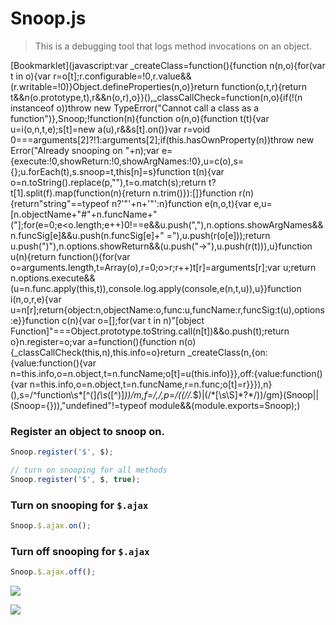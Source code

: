 Snoop.js
========

> This is a debugging tool that logs method invocations on an object.

[Bookmarklet](javascript:var _createClass=function(){function n(n,o){for(var t in o){var r=o[t];r.configurable=!0,r.value&&(r.writable=!0)}Object.defineProperties(n,o)}return function(o,t,r){return t&&n(o.prototype,t),r&&n(o,r),o}}(),_classCallCheck=function(n,o){if(!(n instanceof o))throw new TypeError("Cannot call a class as a function")},Snoop;!function(n){function o(n,o){function t(t){var u=i(o,n,t,e);s[t]=new a(u),r&&s[t].on()}var r=void 0===arguments[2]?!1:arguments[2];if(this.hasOwnProperty(n))throw new Error("Already snooping on "+n);var e={execute:!0,showReturn:!0,showArgNames:!0},u=c(o),s={};u.forEach(t),s.snoop=t,this[n]=s}function t(n){var o=n.toString().replace(p,""),t=o.match(s);return t?t[1].split(f).map(function(n){return n.trim()}):[]}function r(n){return"string"==typeof n?'"'+n+'"':n}function e(n,o,t){var e,u=[n.objectName+"#"+n.funcName+"("];for(e=0;e<o.length;e++)0!==e&&u.push(","),n.options.showArgNames&&n.funcSig[e]&&u.push(n.funcSig[e]+" ="),u.push(r(o[e]));return u.push(")"),n.options.showReturn&&(u.push("->"),u.push(r(t))),u}function u(n){return function(){for(var o=arguments.length,t=Array(o),r=0;o>r;r++)t[r]=arguments[r];var u;return n.options.execute&&(u=n.func.apply(this,t)),console.log.apply(console,e(n,t,u)),u}}function i(n,o,r,e){var u=n[r];return{object:n,objectName:o,func:u,funcName:r,funcSig:t(u),options:e}}function c(n){var o=[];for(var t in n)"[object Function]"===Object.prototype.toString.call(n[t])&&o.push(t);return o}n.register=o;var a=function(){function n(o){_classCallCheck(this,n),this.info=o}return _createClass(n,{on:{value:function(){var n=this.info,o=n.object,t=n.funcName;o[t]=u(this.info)}},off:{value:function(){var n=this.info,o=n.object,t=n.funcName,r=n.func;o[t]=r}}}),n}(),s=/^function\s*[^\(]*\(\s*([^\)]*)\)/m,f=/,/,p=/((\/\/.*$)|(\/\*[\s\S]*?\*\/))/gm}(Snoop||(Snoop={})),"undefined"!=typeof module&&(module.exports=Snoop);)


### Register an object to snoop on.

``` js
Snoop.register('$', $);

// turn on snooping for all methods
Snoop.register('$', $, true);
```

### Turn on snooping for `$.ajax`
``` js
Snoop.$.ajax.on();
```

### Turn off snooping for `$.ajax`
``` js
Snoop.$.ajax.off();
```

![](http://i.imgur.com/nQv8ADL.jpg)

![](http://i.imgur.com/GeYpexW.gif)



